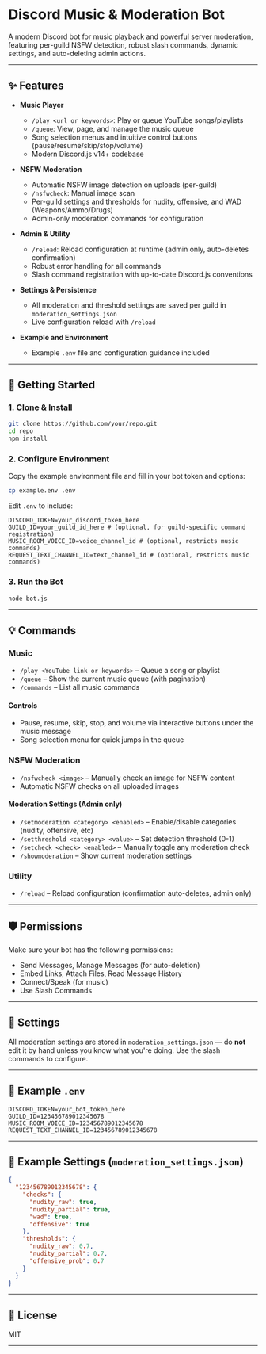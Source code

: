 # Discord Music & Moderation Bot

A modern Discord bot for music playback and powerful server moderation, featuring per-guild NSFW detection, robust slash commands, dynamic settings, and auto-deleting admin actions.

---

## ✨ Features

- **Music Player**
  - `/play <url or keywords>`: Play or queue YouTube songs/playlists
  - `/queue`: View, page, and manage the music queue
  - Song selection menus and intuitive control buttons (pause/resume/skip/stop/volume)
  - Modern Discord.js v14+ codebase

- **NSFW Moderation**
  - Automatic NSFW image detection on uploads (per-guild)
  - `/nsfwcheck`: Manual image scan
  - Per-guild settings and thresholds for nudity, offensive, and WAD (Weapons/Ammo/Drugs)
  - Admin-only moderation commands for configuration

- **Admin & Utility**
  - `/reload`: Reload configuration at runtime (admin only, auto-deletes confirmation)
  - Robust error handling for all commands
  - Slash command registration with up-to-date Discord.js conventions

- **Settings & Persistence**
  - All moderation and threshold settings are saved per guild in `moderation_settings.json`
  - Live configuration reload with `/reload`

- **Example and Environment**
  - Example `.env` file and configuration guidance included

---

## 🚀 Getting Started

### 1. Clone & Install

```bash
git clone https://github.com/your/repo.git
cd repo
npm install
```

### 2. Configure Environment

Copy the example environment file and fill in your bot token and options:

```bash
cp example.env .env
```

Edit `.env` to include:

```
DISCORD_TOKEN=your_discord_token_here
GUILD_ID=your_guild_id_here # (optional, for guild-specific command registration)
MUSIC_ROOM_VOICE_ID=voice_channel_id # (optional, restricts music commands)
REQUEST_TEXT_CHANNEL_ID=text_channel_id # (optional, restricts music commands)
```

### 3. Run the Bot

```bash
node bot.js
```

---

## 💡 Commands

### Music

- `/play <YouTube link or keywords>` – Queue a song or playlist
- `/queue` – Show the current music queue (with pagination)
- `/commands` – List all music commands

#### Controls

- Pause, resume, skip, stop, and volume via interactive buttons under the music message
- Song selection menu for quick jumps in the queue

### NSFW Moderation

- `/nsfwcheck <image>` – Manually check an image for NSFW content
- Automatic NSFW checks on all uploaded images

#### Moderation Settings (Admin only)

- `/setmoderation <category> <enabled>` – Enable/disable categories (nudity, offensive, etc)
- `/setthreshold <category> <value>` – Set detection threshold (0-1)
- `/setcheck <check> <enabled>` – Manually toggle any moderation check
- `/showmoderation` – Show current moderation settings

### Utility

- `/reload` – Reload configuration (confirmation auto-deletes, admin only)

---

## 🛡️ Permissions

Make sure your bot has the following permissions:

- Send Messages, Manage Messages (for auto-deletion)
- Embed Links, Attach Files, Read Message History
- Connect/Speak (for music)
- Use Slash Commands

---

## 🔧 Settings

All moderation settings are stored in `moderation_settings.json` — do **not** edit it by hand unless you know what you're doing. Use the slash commands to configure.

---

## 🧪 Example `.env`

```
DISCORD_TOKEN=your_bot_token_here
GUILD_ID=123456789012345678
MUSIC_ROOM_VOICE_ID=123456789012345678
REQUEST_TEXT_CHANNEL_ID=123456789012345678
```

---

## 📂 Example Settings (`moderation_settings.json`)

```json
{
  "123456789012345678": {
    "checks": {
      "nudity_raw": true,
      "nudity_partial": true,
      "wad": true,
      "offensive": true
    },
    "thresholds": {
      "nudity_raw": 0.7,
      "nudity_partial": 0.7,
      "offensive_prob": 0.7
    }
  }
}
```

---

## 📝 License

MIT

---